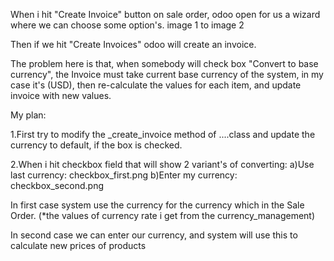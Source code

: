 When i hit "Create Invoice" button on sale order, odoo open for us a wizard where we can choose some option's.
image 1 to image 2



Then if we hit "Create Invoices" odoo will create an invoice.

The problem here is that, when somebody will check box "Convert to base currency",
the Invoice must take current base currency of the system, in my case it's (USD),
then re-calculate the values for each item, and update invoice with new values.

My plan:
	
1.First try to modify the _create_invoice method of ....class and update the currency to default, if the box is checked.
	
2.When i hit checkbox field that will show 2 variant's of converting:
	a)Use last currency:
		checkbox_first.png
	b)Enter my currency:
		checkbox_second.png
		
In first case system use the currency for the currency which in the Sale Order.
(*the values of currency rate i get from the currency_management)
		
In second case we can enter our currency, and system will use this to calculate new prices of products
		

